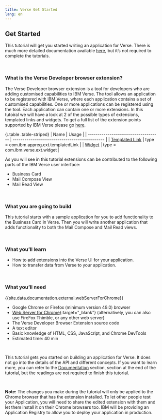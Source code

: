 ```yaml
---
title: Verse Get Started
lang: en
---
```


## Get Started
This tutorial will get you started writing an application for Verse. There is much more detailed documentation available [here](#ibm-verse-extensibility), but it’s not required to complete the tutorials.

&nbsp;

### What is the Verse Developer browser extension?
The Verse Developer browser extension is a tool for developers who are adding customised capabilities to IBM Verse. The tool allows an application to be registered with IBM Verse, where each application contains a set of customised capabilities. One or more applications can be registered using the tool. Each application can contain one or more extensions. In this tutoiral we will have a look at 2 of the possible types of extensions, templated links and widgets. To get a full list of the extension points supported by IBM Verse please go [here](#verse-extension-points).

{:.table .table-striped}
|                     Name              |                       Usage                     |
| ------------------------------------- | ----------------------------------------------- |
| [Templated Link](#templated-link-comibmappregexttemplatedlink)      |    type = com.ibm.appreg.ext.templatedLink      |
| [Widget](#widget-comibmverseextwidget)                     |    type = com.ibm.verse.ext.widget              |

As you will see in this tutorial extensions can be contributed to the following parts of the IBM Verse user interface:

- Business Card
- Mail Compose View
- Mail Read View

&nbsp;

### What you are going to build
This tutorial starts with a sample application for you to add functionality to the Business Card in Verse. Then you will write another application that adds functionality to both the Mail Compose and Mail Read views.

&nbsp;

### What you’ll learn
- How to add extensions into the Verse UI for your application.
- How to transfer data from Verse to your application.

&nbsp;

### What you’ll need
{{site.data.documentation.external.webServerForChrome}}
- Google Chrome or Firefox (minimum version 49.0) browser
- [Web Server for Chrome]({{site.data.developers.webServerForChrome}}){:target="_blank"} (alternatively, you can also use FireFox Thimble, or any other web server)
- The Verse Developer Browser Extension source code
- A text editor
- Basic knowledge of HTML, CSS, JavaScript, and Chrome DevTools
- Estimated time: 40 min


&nbsp; &nbsp;

This tutorial gets you started on building an application for Verse. It does not go into the details of the API and different concepts. If you want to learn more, you can refer to the [Documentation](#ibm-verse-extensibility) section, section at the end of the tutorial, but the readings are not required to finish this tutorial.

&nbsp;

**Note:** The changes you make during the tutorial will only be applied to the Chrome browser that has the extension installed. To let other people test your Application, you will need to share the edited extension with them and let them install it on their Chrome browsers too. IBM will be providing an Application Registry to allow you to deploy your application in production.